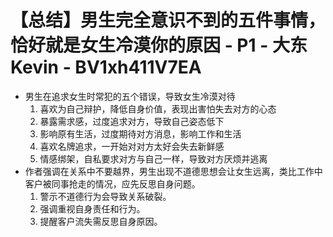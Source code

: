 # 【总结】男生完全意识不到的五件事情，恰好就是女生冷漠你的原因 - P1 - 大东Kevin - BV1xh411V7EA

-   男生在追求女生时常犯的五个错误，导致女生冷漠对待
    1.  喜欢为自己辩护，降低自身价值，表现出害怕失去对方的心态
    2.  暴露需求感，过度追求对方，导致自己姿态低下
    3.  影响原有生活，过度期待对方消息，影响工作和生活
    4.  喜欢名牌追求，一开始对对方太好会失去新鲜感
    5.  情感绑架，自私要求对方与自己一样，导致对方厌烦并逃离
-   作者强调在关系中不要越界，男生出现不道德思想会让女生远离，类比工作中客户被同事抢走的情况，应先反思自身问题。
    1.  警示不道德行为会导致关系破裂。
    2.  强调重视自身责任和行为。
    3.  提醒客户流失需反思自身原因。